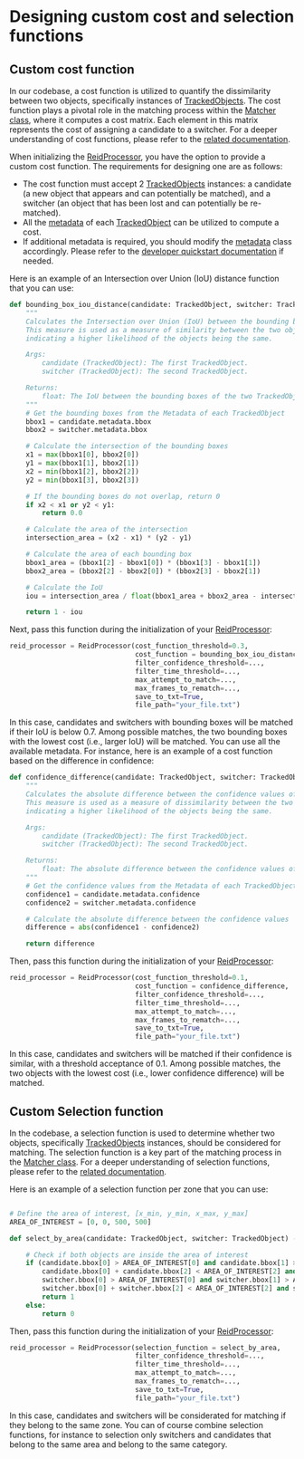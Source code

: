 # Designing custom cost and selection functions

## Custom cost function

In our codebase, a cost function is utilized to quantify the dissimilarity between two objects, specifically instances of [TrackedObjects](reference/tracked_object.md). The cost function plays a pivotal role in the matching process within the [Matcher class](reference/matcher.md), where it computes a cost matrix. Each element in this matrix represents the cost of assigning a candidate to a switcher. For a deeper understanding of cost functions, please refer to the [related documentation](reference/cost_functions.md).

When initializing the [ReidProcessor](reference/reid_processor.md), you have the option to provide a custom cost function. The requirements for designing one are as follows:

- The cost function must accept 2 [TrackedObjects](reference/tracked_object.md) instances: a candidate (a new object that appears and can potentially be matched), and a switcher (an object that has been lost and can potentially be re-matched).
- All the [metadata](reference/tracked_object_metadata.md) of each [TrackedObject](reference/tracked_object.md) can be utilized to compute a cost.
- If additional metadata is required, you should modify the [metadata](reference/tracked_object_metadata.md) class accordingly. Please refer to the [developer quickstart documentation](quickstart_dev.md) if needed.

Here is an example of an Intersection over Union (IoU) distance function that you can use:

```python
def bounding_box_iou_distance(candidate: TrackedObject, switcher: TrackedObject) -> float:
    """
    Calculates the Intersection over Union (IoU) between the bounding boxes of two TrackedObjects.
    This measure is used as a measure of similarity between the two objects, with a higher IoU
    indicating a higher likelihood of the objects being the same.

    Args:
        candidate (TrackedObject): The first TrackedObject.
        switcher (TrackedObject): The second TrackedObject.

    Returns:
        float: The IoU between the bounding boxes of the two TrackedObjects.
    """
    # Get the bounding boxes from the Metadata of each TrackedObject
    bbox1 = candidate.metadata.bbox
    bbox2 = switcher.metadata.bbox

    # Calculate the intersection of the bounding boxes
    x1 = max(bbox1[0], bbox2[0])
    y1 = max(bbox1[1], bbox2[1])
    x2 = min(bbox1[2], bbox2[2])
    y2 = min(bbox1[3], bbox2[3])

    # If the bounding boxes do not overlap, return 0
    if x2 < x1 or y2 < y1:
        return 0.0

    # Calculate the area of the intersection
    intersection_area = (x2 - x1) * (y2 - y1)

    # Calculate the area of each bounding box
    bbox1_area = (bbox1[2] - bbox1[0]) * (bbox1[3] - bbox1[1])
    bbox2_area = (bbox2[2] - bbox2[0]) * (bbox2[3] - bbox2[1])

    # Calculate the IoU
    iou = intersection_area / float(bbox1_area + bbox2_area - intersection_area)

    return 1 - iou

```

Next, pass this function during the initialization of your [ReidProcessor](reference/reid_processor.md):

```python
reid_processor = ReidProcessor(cost_function_threshold=0.3,
                               cost_function = bounding_box_iou_distance,
                               filter_confidence_threshold=...,
                               filter_time_threshold=...,
                               max_attempt_to_match=...,
                               max_frames_to_rematch=...,
                               save_to_txt=True,
                               file_path="your_file.txt")
```

In this case, candidates and switchers with bounding boxes will be matched if their IoU is below 0.7. Among possible matches, the two bounding boxes with the lowest cost (i.e., larger IoU) will be matched. You can use all the available metadata. For instance, here is an example of a cost function based on the difference in confidence:

```python
def confidence_difference(candidate: TrackedObject, switcher: TrackedObject) -> float:
    """
    Calculates the absolute difference between the confidence values of two TrackedObjects.
    This measure is used as a measure of dissimilarity between the two objects, with a smaller difference
    indicating a higher likelihood of the objects being the same.

    Args:
        candidate (TrackedObject): The first TrackedObject.
        switcher (TrackedObject): The second TrackedObject.

    Returns:
        float: The absolute difference between the confidence values of the two TrackedObjects.
    """
    # Get the confidence values from the Metadata of each TrackedObject
    confidence1 = candidate.metadata.confidence
    confidence2 = switcher.metadata.confidence

    # Calculate the absolute difference between the confidence values
    difference = abs(confidence1 - confidence2)

    return difference

```

Then, pass this function during the initialization of your [ReidProcessor](reference/reid_processor.md):

```python
reid_processor = ReidProcessor(cost_function_threshold=0.1,
                               cost_function = confidence_difference,
                               filter_confidence_threshold=...,
                               filter_time_threshold=...,
                               max_attempt_to_match=...,
                               max_frames_to_rematch=...,
                               save_to_txt=True,
                               file_path="your_file.txt")
```

In this case, candidates and switchers will be matched if their confidence is similar, with a threshold acceptance of 0.1. Among possible matches, the two objects with the lowest cost (i.e., lower confidence difference) will be matched.

## Custom Selection function

In the codebase, a selection function is used to determine whether two objects, specifically [TrackedObjects](reference/tracked_object.md) instances, should be considered for matching. The selection function is a key part of the matching process in the [Matcher class](reference/matcher.md). For a deeper understanding of selection functions, please refer to the [related documentation](reference/selection_functions.md).

Here is an example of a selection function per zone that you can use:

```python

# Define the area of interest, [x_min, y_min, x_max, y_max]
AREA_OF_INTEREST = [0, 0, 500, 500]

def select_by_area(candidate: TrackedObject, switcher: TrackedObject) -> int:

    # Check if both objects are inside the area of interest
    if (candidate.bbox[0] > AREA_OF_INTEREST[0] and candidate.bbox[1] > AREA_OF_INTEREST[1] and
        candidate.bbox[0] + candidate.bbox[2] < AREA_OF_INTEREST[2] and candidate.bbox[1] + candidate.bbox[3] < AREA_OF_INTEREST[3] and
        switcher.bbox[0] > AREA_OF_INTEREST[0] and switcher.bbox[1] > AREA_OF_INTEREST[1] and
        switcher.bbox[0] + switcher.bbox[2] < AREA_OF_INTEREST[2] and switcher.bbox[1] + switcher.bbox[3] < AREA_OF_INTEREST[3]):
        return 1
    else:
        return 0

```

Then, pass this function during the initialization of your [ReidProcessor](reference/reid_processor.md):

```python
reid_processor = ReidProcessor(selection_function = select_by_area,
                               filter_confidence_threshold=...,
                               filter_time_threshold=...,
                               max_attempt_to_match=...,
                               max_frames_to_rematch=...,
                               save_to_txt=True,
                               file_path="your_file.txt")
```

In this case, candidates and switchers will be considerated for matching if they belong to the same zone. You can of course combine selection functions, for instance to selection only switchers and candidates that belong to the same area and belong to the same category.
